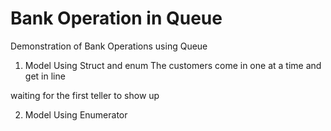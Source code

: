 Bank Operation in Queue
==========

Demonstration of Bank Operations using Queue

1) Model
 Using Struct and enum
 The customers come in one at a time and get in line 
 
 waiting for the first teller to show up

2) Model 
  Using Enumerator
